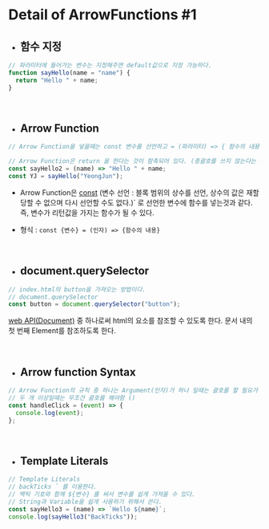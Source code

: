 # Detail of ArrowFunctions #1

- ## 함수 지정

```js
// 파라미터에 들어가는 변수는 지정해주면 default값으로 지정 가능하다.
function sayHello(name = "name") {
  return "Hello " + name;
}
```

<br/>

- ## Arrow Function

```js
// Arrow Function을 넣을때는 const 변수를 선언하고 = (파라미터) => { 함수의 내용 및 반환 값} 으로 쓴다.

// Arrow Function은 return 을 한다는 것이 함축되어 있다. (중괄호를 쓰지 않는다는 가정하에)
const sayHello2 = (name) => "Hello " + name;
const YJ = sayHello("YeongJun");
```

- Arrow Function은 [const](https://developer.mozilla.org/ko/docs/Web/JavaScript/Reference/Statements/const) (변수 선언 : 블록 범위의 상수를 선언, 상수의 값은 재할당할 수 없으며 다시 선언할 수도 없다.)` 로 선언한 변수에 함수를 넣는것과 같다. 즉, 변수가 리턴값을 가지는 함수가 될 수 있다.

- 형식 : `const {변수} = (인자) => {함수의 내용}`

<br/>

- ## document.querySelector

```js
// index.html의 button을 가져오는 방법이다.
// document.querySelector
const button = document.querySelector("button");
```

[web API(Document)](https://developer.mozilla.org/ko/docs/Web/API/Document/querySelector) 중 하나로써 html의 요소를 참조할 수 있도록 한다. 문서 내의 첫 번째 Element를 참조하도록 한다.

<br/>

- ## Arrow function Syntax

```js
// Arrow Function의 규칙 중 하나는 Argument(인자)가 하나 일때는 괄호를 할 필요가 없다는 것이다.
// 두 개 이상일때는 무조건 괄호를 해야함 ()
const handleClick = (event) => {
  console.log(event);
};
```

<br/>

- ## Template Literals

```js
// Template Literals
// backTicks ` 를 이용한다.
// 백틱 기호와 함께 ${변수} 를 써서 변수를 쉽게 가져올 수 있다.
// String과 Variable을 쉽게 사용하기 위해서 쓴다.
const sayHello3 = (name) => `Hello ${name}`;
console.log(sayHello3("BackTicks"));
```
